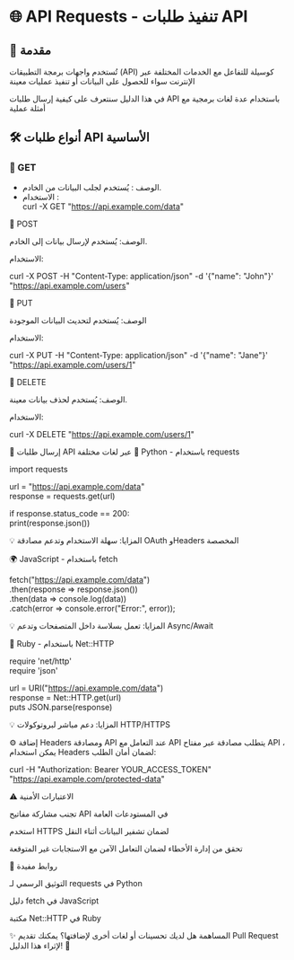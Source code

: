 # 🌐 API Requests - تنفيذ طلبات API  
  
## 📌 مقدمة  
تُستخدم واجهات برمجة التطبيقات (API) كوسيلة للتفاعل مع الخدمات المختلفة عبر الإنترنت سواء للحصول على البيانات أو تنفيذ عمليات معينة
 
في هذا الدليل سنتعرف على كيفية إرسال طلبات API باستخدام عدة لغات برمجية مع أمثلة عملية 
  
  
## 🛠️ أنواع طلبات API الأساسية 

### 🔹 GET

-  الوصف : يُستخدم لجلب البيانات من الخادم.  
-  الاستخدام :  
  curl -X GET "https://api.example.com/data"

🔹 POST

الوصف: يُستخدم لإرسال بيانات إلى الخادم.

الاستخدام:

curl -X POST -H "Content-Type: application/json" -d '{"name": "John"}' "https://api.example.com/users"


🔹 PUT

الوصف: يُستخدم لتحديث البيانات الموجودة

الاستخدام:

curl -X PUT -H "Content-Type: application/json" -d '{"name": "Jane"}' "https://api.example.com/users/1"


🔹 DELETE

الوصف: يُستخدم لحذف بيانات معينة.

الاستخدام:

curl -X DELETE "https://api.example.com/users/1"


🔧 إرسال طلبات API عبر لغات مختلفة
🐍 Python - باستخدام requests

import requests  
  
url = "https://api.example.com/data"  
response = requests.get(url)  
  
if response.status_code == 200:  
    print(response.json())

💡 المزايا: سهلة الاستخدام وتدعم مصادقة OAuth وHeaders المخصصة


🌍 JavaScript - باستخدام fetch

fetch("https://api.example.com/data")  
.then(response => response.json())  
.then(data => console.log(data))  
.catch(error => console.error("Error:", error));

💡 المزايا: تعمل بسلاسة داخل المتصفحات وتدعم Async/Await


💎 Ruby - باستخدام Net::HTTP

require 'net/http'  
require 'json'  
  
url = URI("https://api.example.com/data")  
response = Net::HTTP.get(url)  
puts JSON.parse(response)

💡 المزايا: دعم مباشر لبروتوكولات HTTP/HTTPS


⚙️ إضافة Headers ومصادقة API
عند التعامل مع API يتطلب مصادقة عبر مفتاح API ، يمكن استخدام Headers لضمان أمان الطلب:

curl -H "Authorization: Bearer YOUR_ACCESS_TOKEN" "https://api.example.com/protected-data"


⚠️ الاعتبارات الأمنية

 تجنب مشاركة مفاتيح API في المستودعات العامة

استخدم HTTPS لضمان تشفير البيانات أثناء النقل

تحقق من إدارة الأخطاء لضمان التعامل الآمن مع الاستجابات غير المتوقعة




🔗 روابط مفيدة

التوثيق الرسمي لـ requests في Python

دليل fetch في JavaScript

مكتبة Net::HTTP في Ruby


✨ المساهمة
هل لديك تحسينات أو لغات أخرى لإضافتها؟ يمكنك تقديم Pull Request لإثراء هذا الدليل! 🚀
